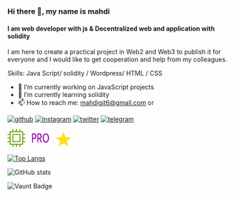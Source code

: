### Hi there 👋, my name is mahdi 
#### I am web developer with js & Decentralized web and application with solidity
I am here to create a practical project in Web2 and Web3 to publish it for everyone and I would like to get cooperation and help from my colleagues.

Skills: Java Script/ solidity / Wordpress/ HTML / CSS

- 🔭 I’m currently working on JavaScript projects 
- 🌱 I’m currently learning solidity 
- 📫 How to reach me: mahdigit6@gmail.com or  


[<img src='https://cdn.jsdelivr.net/npm/simple-icons@3.0.1/icons/github.svg' alt='github' height='40'>](https://github.com/https://github.com/mahdigit6/mahdigit6/edit/main/README.md)  [<img src='https://cdn.jsdelivr.net/npm/simple-icons@3.0.1/icons/instagram.svg' alt='instagram' height='40'>](https://www.instagram.com/mrjb.programmer/)  [<img src='https://cdn.jsdelivr.net/npm/simple-icons@3.0.1/icons/twitter.svg' alt='twitter' height='40'>](https://twitter.com/@MRnhbr5383)  [<img src='https://cdn.jsdelivr.net/npm/simple-icons@3.0.1/icons/telegram.svg' alt='telegram' height='40'>](@Mrjb1234)  

<a href='https://docs.github.com/en/developers'><img src='https://raw.githubusercontent.com/acervenky/animated-github-badges/master/assets/devbadge.gif' width='40' height='40'></a> <a href='https://github.com/pricing'><img src='https://raw.githubusercontent.com/acervenky/animated-github-badges/master/assets/pro.gif' width='40' height='40'></a> <a href='https://stars.github.com/'><img src='https://raw.githubusercontent.com/acervenky/animated-github-badges/master/assets/starbadge.gif' width='35' height='35'></a> 

[![Top Langs](https://github-readme-stats.vercel.app/api/top-langs/?username=https://github.com/mahdigit6/mahdigit6/edit/main/README.md)](https://github.com/anuraghazra/github-readme-stats)

![GitHub stats](https://github-readme-stats.vercel.app/api?username=https://github.com/mahdigit6/mahdigit6/edit/main/README.md&show_icons=true&count_private=true)  

![Vaunt Badge](https://api.vaunt.dev/v1/github/entities/https://github.com/mahdigit6/mahdigit6/edit/main/README.md/contributions?format=svg&private=true)  

